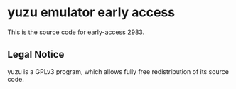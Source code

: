 yuzu emulator early access
=============

This is the source code for early-access 2983.

## Legal Notice

yuzu is a GPLv3 program, which allows fully free redistribution of its source code.